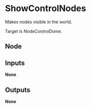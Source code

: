 # ShowControlNodes
Makes nodes visible in the world.  

Target is *NodeControlDome*.  

## Node

## Inputs
**None**

## Outputs
**None**